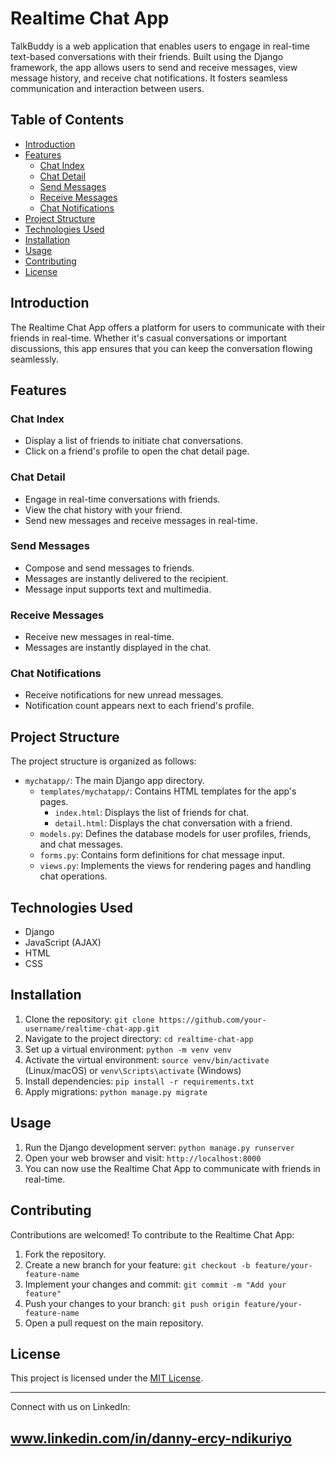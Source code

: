 # Realtime Chat App

 TalkBuddy is a web application that enables users to engage in real-time text-based conversations with their friends. Built using the Django framework, the app allows users to send and receive messages, view message history, and receive chat notifications. It fosters seamless communication and interaction between users.

## Table of Contents

- [Introduction](#introduction)
- [Features](#features)
  - [Chat Index](#chat-index)
  - [Chat Detail](#chat-detail)
  - [Send Messages](#send-messages)
  - [Receive Messages](#receive-messages)
  - [Chat Notifications](#chat-notifications)
- [Project Structure](#project-structure)
- [Technologies Used](#technologies-used)
- [Installation](#installation)
- [Usage](#usage)
- [Contributing](#contributing)
- [License](#license)

## Introduction

The Realtime Chat App offers a platform for users to communicate with their friends in real-time. Whether it's casual conversations or important discussions, this app ensures that you can keep the conversation flowing seamlessly.

## Features

### Chat Index

- Display a list of friends to initiate chat conversations.
- Click on a friend's profile to open the chat detail page.

### Chat Detail

- Engage in real-time conversations with friends.
- View the chat history with your friend.
- Send new messages and receive messages in real-time.

### Send Messages

- Compose and send messages to friends.
- Messages are instantly delivered to the recipient.
- Message input supports text and multimedia.

### Receive Messages

- Receive new messages in real-time.
- Messages are instantly displayed in the chat.

### Chat Notifications

- Receive notifications for new unread messages.
- Notification count appears next to each friend's profile.

## Project Structure

The project structure is organized as follows:

- `mychatapp/`: The main Django app directory.
  - `templates/mychatapp/`: Contains HTML templates for the app's pages.
    - `index.html`: Displays the list of friends for chat.
    - `detail.html`: Displays the chat conversation with a friend.
  - `models.py`: Defines the database models for user profiles, friends, and chat messages.
  - `forms.py`: Contains form definitions for chat message input.
  - `views.py`: Implements the views for rendering pages and handling chat operations.
  
## Technologies Used

- Django
- JavaScript (AJAX)
- HTML
- CSS

## Installation

1. Clone the repository: `git clone https://github.com/your-username/realtime-chat-app.git`
2. Navigate to the project directory: `cd realtime-chat-app`
3. Set up a virtual environment: `python -m venv venv`
4. Activate the virtual environment: `source venv/bin/activate` (Linux/macOS) or `venv\Scripts\activate` (Windows)
5. Install dependencies: `pip install -r requirements.txt`
6. Apply migrations: `python manage.py migrate`

## Usage

1. Run the Django development server: `python manage.py runserver`
2. Open your web browser and visit: `http://localhost:8000`
3. You can now use the Realtime Chat App to communicate with friends in real-time.

## Contributing

Contributions are welcomed! To contribute to the Realtime Chat App:

1. Fork the repository.
2. Create a new branch for your feature: `git checkout -b feature/your-feature-name`
3. Implement your changes and commit: `git commit -m "Add your feature"`
4. Push your changes to your branch: `git push origin feature/your-feature-name`
5. Open a pull request on the main repository.

## License

This project is licensed under the [MIT License](LICENSE).

---

Connect with us on LinkedIn:

## www.linkedin.com/in/danny-ercy-ndikuriyo

